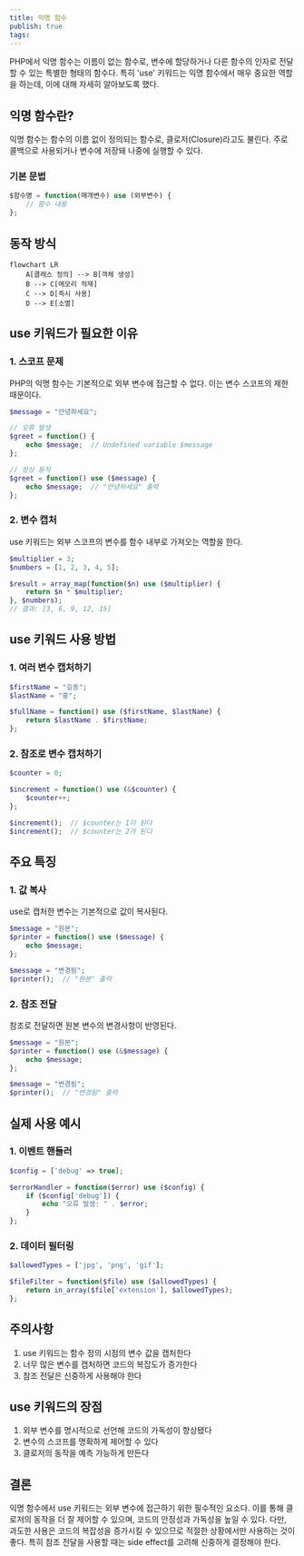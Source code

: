 ```yaml
---
title: 익명 함수
publish: true
tags:
---
```

PHP에서 익명 함수는 이름이 없는 함수로, 변수에 할당하거나 다른 함수의 인자로 전달할 수 있는 특별한 형태의 함수다. 특히 'use' 키워드는 익명 함수에서 매우 중요한 역할을 하는데, 이에 대해 자세히 알아보도록 했다.

## 익명 함수란?

익명 함수는 함수의 이름 없이 정의되는 함수로, 클로저(Closure)라고도 불린다. 주로 콜백으로 사용되거나 변수에 저장돼 나중에 실행할 수 있다.

### 기본 문법
```php
$함수명 = function(매개변수) use (외부변수) {
    // 함수 내용
};
```

## 동작 방식

```mermaid
flowchart LR
    A[클래스 정의] --> B[객체 생성]
    B --> C[메모리 적재]
    C --> D[즉시 사용]
    D --> E[소멸]
```

## use 키워드가 필요한 이유

### 1. 스코프 문제
PHP의 익명 함수는 기본적으로 외부 변수에 접근할 수 없다. 이는 변수 스코프의 제한 때문이다.

```php
$message = "안녕하세요";

// 오류 발생
$greet = function() {
    echo $message;  // Undefined variable $message
};

// 정상 동작
$greet = function() use ($message) {
    echo $message;  // "안녕하세요" 출력
};
```

### 2. 변수 캡처
use 키워드는 외부 스코프의 변수를 함수 내부로 가져오는 역할을 한다.

```php
$multiplier = 3;
$numbers = [1, 2, 3, 4, 5];

$result = array_map(function($n) use ($multiplier) {
    return $n * $multiplier;
}, $numbers);
// 결과: [3, 6, 9, 12, 15]
```

## use 키워드 사용 방법

### 1. 여러 변수 캡처하기
```php
$firstName = "길동";
$lastName = "홍";

$fullName = function() use ($firstName, $lastName) {
    return $lastName . $firstName;
};
```

### 2. 참조로 변수 캡처하기
```php
$counter = 0;

$increment = function() use (&$counter) {
    $counter++;
};

$increment();  // $counter는 1이 된다
$increment();  // $counter는 2가 된다
```

## 주요 특징

### 1. 값 복사
use로 캡처한 변수는 기본적으로 값이 복사된다.

```php
$message = "원본";
$printer = function() use ($message) {
    echo $message;
};

$message = "변경됨";
$printer();  // "원본" 출력
```

### 2. 참조 전달
참조로 전달하면 원본 변수의 변경사항이 반영된다.

```php
$message = "원본";
$printer = function() use (&$message) {
    echo $message;
};

$message = "변경됨";
$printer();  // "변경됨" 출력
```

## 실제 사용 예시

### 1. 이벤트 핸들러
```php
$config = ['debug' => true];

$errorHandler = function($error) use ($config) {
    if ($config['debug']) {
        echo "오류 발생: " . $error;
    }
};
```

### 2. 데이터 필터링
```php
$allowedTypes = ['jpg', 'png', 'gif'];

$fileFilter = function($file) use ($allowedTypes) {
    return in_array($file['extension'], $allowedTypes);
};
```

## 주의사항

1. use 키워드는 함수 정의 시점의 변수 값을 캡처한다
2. 너무 많은 변수를 캡처하면 코드의 복잡도가 증가한다
3. 참조 전달은 신중하게 사용해야 한다

## use 키워드의 장점

1. 외부 변수를 명시적으로 선언해 코드의 가독성이 향상됐다
2. 변수의 스코프를 명확하게 제어할 수 있다
3. 클로저의 동작을 예측 가능하게 만든다

## 결론

익명 함수에서 use 키워드는 외부 변수에 접근하기 위한 필수적인 요소다. 이를 통해 클로저의 동작을 더 잘 제어할 수 있으며, 코드의 안정성과 가독성을 높일 수 있다. 다만, 과도한 사용은 코드의 복잡성을 증가시킬 수 있으므로 적절한 상황에서만 사용하는 것이 좋다. 특히 참조 전달을 사용할 때는 side effect를 고려해 신중하게 결정해야 한다.